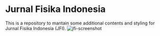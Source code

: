 # Jurnal Fisika Indonesia
This is a repository to mantain some additional contents and styling for Jurnal Fisika Indonesia (JFI).
![jfi-screenshot](./Object/jfi-screenshot)
